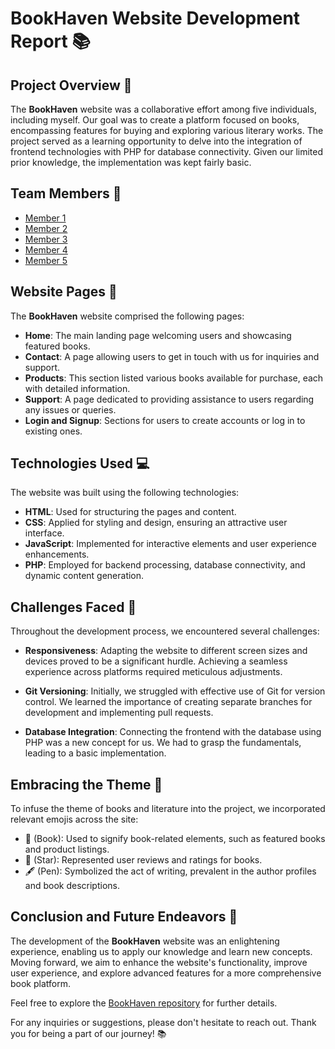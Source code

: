 # BookHaven Website Development Report 📚

## Project Overview 🌟

The **BookHaven** website was a collaborative effort among five individuals, including myself. Our goal was to create a platform focused on books, encompassing features for buying and exploring various literary works. The project served as a learning opportunity to delve into the integration of frontend technologies with PHP for database connectivity. Given our limited prior knowledge, the implementation was kept fairly basic.

## Team Members 👥

- [Member 1](https://github.com/epicestudar)
- [Member 2](https://github.com/rafaelmoura23)
- [Member 3](https://github.com/IgorOliverx)
- [Member 4](https://github.com/Ezequielzz)
- [Member 5](https://github.com/Edu1Sinico)

## Website Pages 📄

The **BookHaven** website comprised the following pages:

- **Home**: The main landing page welcoming users and showcasing featured books.
- **Contact**: A page allowing users to get in touch with us for inquiries and support.
- **Products**: This section listed various books available for purchase, each with detailed information.
- **Support**: A page dedicated to providing assistance to users regarding any issues or queries.
- **Login and Signup**: Sections for users to create accounts or log in to existing ones.

## Technologies Used 💻

The website was built using the following technologies:

- **HTML**: Used for structuring the pages and content.
- **CSS**: Applied for styling and design, ensuring an attractive user interface.
- **JavaScript**: Implemented for interactive elements and user experience enhancements.
- **PHP**: Employed for backend processing, database connectivity, and dynamic content generation.

## Challenges Faced 🤔

Throughout the development process, we encountered several challenges:

- **Responsiveness**: Adapting the website to different screen sizes and devices proved to be a significant hurdle. Achieving a seamless experience across platforms required meticulous adjustments.

- **Git Versioning**: Initially, we struggled with effective use of Git for version control. We learned the importance of creating separate branches for development and implementing pull requests.

- **Database Integration**: Connecting the frontend with the database using PHP was a new concept for us. We had to grasp the fundamentals, leading to a basic implementation.

## Embracing the Theme 🎉

To infuse the theme of books and literature into the project, we incorporated relevant emojis across the site:

- 📖 (Book): Used to signify book-related elements, such as featured books and product listings.
- 🌟 (Star): Represented user reviews and ratings for books.
- 🖋️ (Pen): Symbolized the act of writing, prevalent in the author profiles and book descriptions.

## Conclusion and Future Endeavors 🚀

The development of the **BookHaven** website was an enlightening experience, enabling us to apply our knowledge and learn new concepts. Moving forward, we aim to enhance the website's functionality, improve user experience, and explore advanced features for a more comprehensive book platform.

Feel free to explore the [BookHaven repository](https://github.com/BookHaven) for further details.

For any inquiries or suggestions, please don't hesitate to reach out. Thank you for being a part of our journey! 📚
